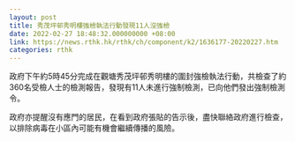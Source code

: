 ```yaml
---
layout: post
title: 秀茂坪邨秀明樓強檢執法行動發現11人沒強檢
date: 2022-02-27 18:48:32.000000000 +08:00
link: https://news.rthk.hk/rthk/ch/component/k2/1636177-20220227.htm
categories: rthk
---
```


政府下午約5時45分完成在觀塘秀茂坪邨秀明樓的圍封強檢執法行動，共檢查了約360名受檢人士的檢測報告，發現有11人未進行強制檢測，已向他們發出強制檢測令。

政府亦提醒沒有應門的居民，在看到政府張貼的告示後，盡快聯絡政府進行檢查，以排除病毒在小區內可能有機會繼續傳播的風險。

